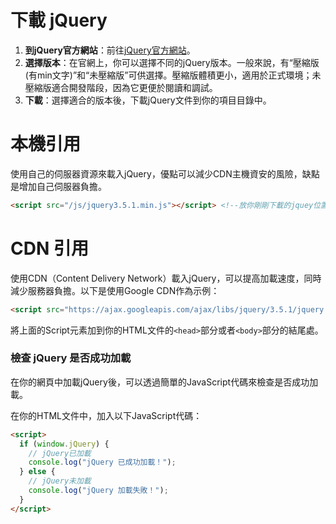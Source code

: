 # 下載 jQuery

1. **到jQuery官方網站**：前往[jQuery官方網站](https://jquery.com/)。
2. **選擇版本**：在官網上，你可以選擇不同的jQuery版本。一般來說，有“壓縮版(有min文字)”和“未壓縮版”可供選擇。壓縮版體積更小，適用於正式環境；未壓縮版適合開發階段，因為它更便於閱讀和調試。
3. **下載**：選擇適合的版本後，下載jQuery文件到你的項目目錄中。

# 本機引用

使用自己的伺服器資源來載入jQuery，優點可以減少CDN主機資安的風險，缺點是增加自己伺服器負擔。

```html
<script src="/js/jquery3.5.1.min.js"></script> <!--放你剛剛下載的jquey位置-->
```

# CDN 引用

使用CDN（Content Delivery Network）載入jQuery，可以提高加載速度，同時減少服務器負擔。以下是使用Google CDN作為示例：

```html
<script src="https://ajax.googleapis.com/ajax/libs/jquery/3.5.1/jquery.min.js"></script>
```

將上面的Script元素加到你的HTML文件的`<head>`部分或者`<body>`部分的結尾處。

### 檢查 jQuery 是否成功加載

在你的網頁中加載jQuery後，可以透過簡單的JavaScript代碼來檢查是否成功加載。

在你的HTML文件中，加入以下JavaScript代碼：

```html
<script>
  if (window.jQuery) {  
    // jQuery已加載
    console.log("jQuery 已成功加載！");
  } else {
    // jQuery未加載
    console.log("jQuery 加載失敗！");
  }
</script>
```


